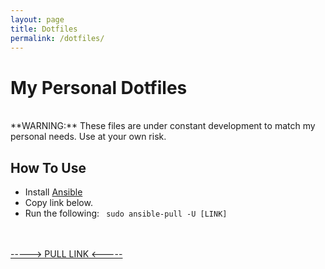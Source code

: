```yaml
---
layout: page
title: Dotfiles
permalink: /dotfiles/
---
```

# My Personal Dotfiles
<br>
**WARNING:**
These files are under constant development to match my personal needs. Use at your own risk.

## How To Use
- Install [Ansible](https://docs.ansible.com/ansible/latest/cli/ansible-pull.html)
- Copy link below.
- Run the following:
    <code>
    sudo ansible-pull -U [LINK]
    </code>
<br>
<br>
<a href="https://github.com/0x7C2f/dotfiles">-----> PULL LINK <-----</a>